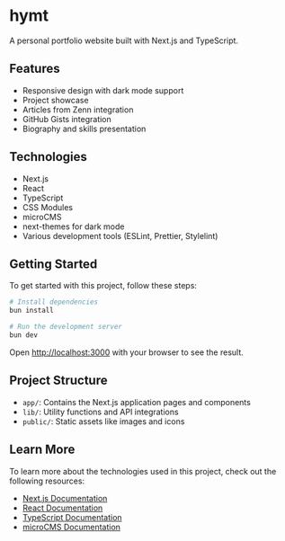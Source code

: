 # hymt

A personal portfolio website built with Next.js and TypeScript.

## Features

- Responsive design with dark mode support
- Project showcase
- Articles from Zenn integration
- GitHub Gists integration
- Biography and skills presentation

## Technologies

- Next.js
- React
- TypeScript
- CSS Modules
- microCMS
- next-themes for dark mode
- Various development tools (ESLint, Prettier, Stylelint)

## Getting Started

To get started with this project, follow these steps:

```bash
# Install dependencies
bun install

# Run the development server
bun dev
```

Open [http://localhost:3000](http://localhost:3000) with your browser to see the result.

## Project Structure

- `app/`: Contains the Next.js application pages and components
- `lib/`: Utility functions and API integrations
- `public/`: Static assets like images and icons

## Learn More

To learn more about the technologies used in this project, check out the following resources:

- [Next.js Documentation](https://nextjs.org/docs)
- [React Documentation](https://reactjs.org/docs/getting-started.html)
- [TypeScript Documentation](https://www.typescriptlang.org/docs/)
- [microCMS Documentation](https://document.microcms.io/manual/introduction)
